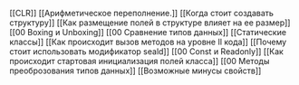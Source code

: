 [[CLR]]
[[Арифметическое переполнение.]]
[[Когда стоит создавать структуру]]
[[Как размещение полей в структуре влияет на ее размер]]
[[00 Boxing и Unboxing]]
[[00 Сравнение типов данных]]
[[Статические классы]]
[[Как происходит вызов методов на уровне Il кода]]
[[Почему стоит использовать модификатор seald]]
[[00 Const и Readonly]]
[[Как происходит стартовая инициализация полей класса]]
[[00 Методы преоброзования типов данных]]
[[Возможные минусы свойств]]